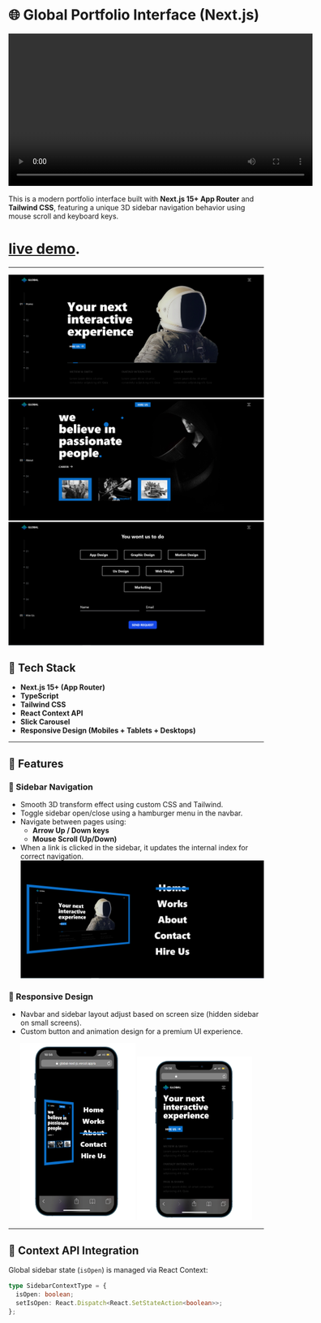 # 🌐 Global Portfolio Interface (Next.js)
<video width="600" controls>
  <source src="./preview/preview-video.mp4" type="video/mp4">
  Your browser does not support the video tag.
</video>

This is a modern portfolio interface built with **Next.js 15+ App Router** and **Tailwind CSS**, featuring a unique 3D sidebar navigation behavior using mouse scroll and keyboard keys.

# [live demo](https://global-next-js.vercel.app/).

---
![Add Product Preview](./public/preview/preview-1.png)
![Add Product Preview](./public/preview/preview-4.png)
![Add Product Preview](./public/preview/preview-6.png)

## 🚀 Tech Stack

- **Next.js 15+ (App Router)**
- **TypeScript**
- **Tailwind CSS**
- **React Context API**
- **Slick Carousel**
- **Responsive Design (Mobiles + Tablets + Desktops)**

---

## 🎯 Features

### 🔁 Sidebar Navigation

- Smooth 3D transform effect using custom CSS and Tailwind.
- Toggle sidebar open/close using a hamburger menu in the navbar.
- Navigate between pages using:
  - **Arrow Up / Down keys**
  - **Mouse Scroll (Up/Down)**
- When a link is clicked in the sidebar, it updates the internal index for correct navigation.
![Add Product Preview](./public/preview/preview-3.png)

### 📱 Responsive Design

- Navbar and sidebar layout adjust based on screen size (hidden sidebar on small screens).
- Custom button and animation design for a premium UI experience.
<p align="center">
  <img src="./public/preview/preview-5.png" width="45%" />
  <img src="./public/preview/preview-2.png" width="45%" />
</p>


---

## 🧠 Context API Integration

Global sidebar state (`isOpen`) is managed via React Context:

```ts
type SidebarContextType = {
  isOpen: boolean;
  setIsOpen: React.Dispatch<React.SetStateAction<boolean>>;
};
